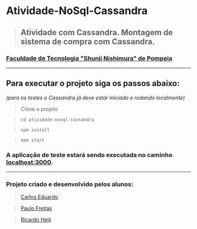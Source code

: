 # **Atividade-NoSql-Cassandra**

> ## Atividade com Cassandra. Montagem de sistema de compra com Cassandra.

### [Faculdade de Tecnologia "Shunji Nishimura" de Pompeia](https://sites.google.com/fatecpompeia.edu.br/new/home)

---

## Para executar o projeto siga os passos abaixo:
*(para os testes o Cassandra já deve estar iniciado e rodando localmente)*

> Clone o projeto

> ``cd atividade-nosql-cassandra``

> ``npm install``

> ``npm start``

### A aplicação de teste estará sendo executada no caminho [localhost:3000](http://localhost:8080/).

---

### Projeto criado e desenvolvido pelos alunos:
> [Carlos Eduardo](https://gitlab.com/Cadub)

> [Paulo Freitas](https://gitlab.com/paulosfjunior)

> [Ricardo Heiji](https://gitlab.com/Heiji)
